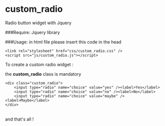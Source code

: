 # custom_radio
Radio button widget with Jquery

###Require:
Jquery library


###Usage:
in html file please insert this code in the head

```
<link rel="stylesheet" href="css/custom_radio.css" />
<script src="js/custom_radio.js"></script>
```

To create a custom radio widget :

the **custom_radio** class is mandatory<br />
```
<div class="custom_radio">
	<input type="radio" name="choice" value="yes" /><label>Yes</label>
	<input type="radio" name="choice" value="no" /><label>No</label>
	<input type="radio" name="choice" value="maybe" /><label>Maybe</label>
</div>
```

<br />
and that's all !

